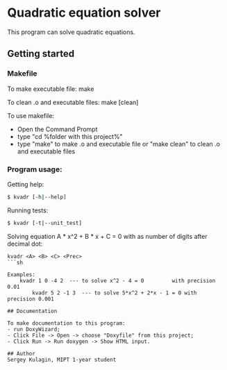 # Quadratic equation solver

This program can solve quadratic equations.

## Getting started

### Makefile

To make executable file:
	make

To clean .o and executable files:
	make [clean]

To use makefile:
- Open the Command Prompt
- type "cd %folder with this project%"
- type "make" to make .o and executable file or "make clean" to clean .o and executable files

### Program usage:

Getting help:

```sh
$ kvadr [-h|--help]
```
Running tests:

```sh
$ kvadr [-t|--unit_test]
```

Solving equation A * x^2 + B * x + C = 0 with <Prec> as number of digits after decimal dot:

```
kvadr <A> <B> <C> <Prec>
```sh

Examples:
	kvadr 1 0 -4 2  --- to solve x^2 - 4 = 0         with precision 0.01
       	kvadr 5 2 -1 3  --- to solve 5*x^2 + 2*x - 1 = 0 with precision 0.001

## Documentation

To make documentation to this program:
- run DoxyWizard;
- Click File -> Open -> choose "Doxyfile" from this project;
- Click Run -> Run doxygen -> Show HTML input.

## Author
Sergey Kulagin, MIPT 1-year student	
		